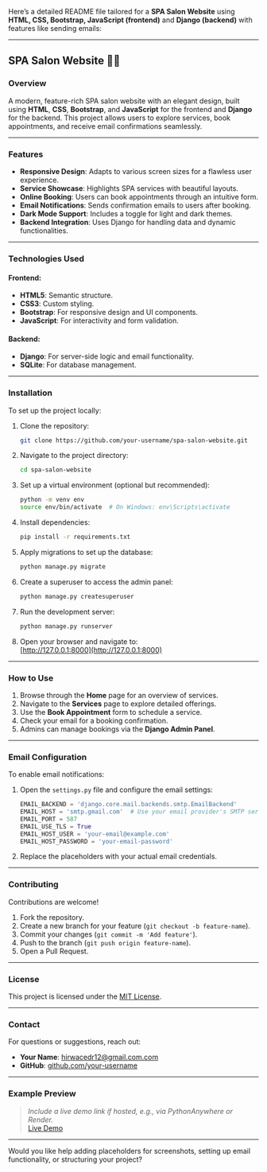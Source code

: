 Here’s a detailed README file tailored for a **SPA Salon Website** using **HTML, CSS, Bootstrap, JavaScript (frontend)** and **Django (backend)** with features like sending emails:

---

## SPA Salon Website 🌿✨

### Overview  
A modern, feature-rich SPA salon website with an elegant design, built using **HTML**, **CSS**, **Bootstrap**, and **JavaScript** for the frontend and **Django** for the backend. This project allows users to explore services, book appointments, and receive email confirmations seamlessly.

---

### Features  
- **Responsive Design**: Adapts to various screen sizes for a flawless user experience.  
- **Service Showcase**: Highlights SPA services with beautiful layouts.  
- **Online Booking**: Users can book appointments through an intuitive form.  
- **Email Notifications**: Sends confirmation emails to users after booking.  
- **Dark Mode Support**: Includes a toggle for light and dark themes.  
- **Backend Integration**: Uses Django for handling data and dynamic functionalities.  

---



### Technologies Used  
#### Frontend:  
- **HTML5**: Semantic structure.  
- **CSS3**: Custom styling.  
- **Bootstrap**: For responsive design and UI components.  
- **JavaScript**: For interactivity and form validation.  

#### Backend:  
- **Django**: For server-side logic and email functionality.  
- **SQLite**: For database management.  

---

### Installation  
To set up the project locally:  

1. Clone the repository:  
   ```bash
   git clone https://github.com/your-username/spa-salon-website.git
   ```
2. Navigate to the project directory:  
   ```bash
   cd spa-salon-website
   ```

3. Set up a virtual environment (optional but recommended):  
   ```bash
   python -m venv env  
   source env/bin/activate  # On Windows: env\Scripts\activate
   ```

4. Install dependencies:  
   ```bash
   pip install -r requirements.txt
   ```

5. Apply migrations to set up the database:  
   ```bash
   python manage.py migrate
   ```

6. Create a superuser to access the admin panel:  
   ```bash
   python manage.py createsuperuser
   ```

7. Run the development server:  
   ```bash
   python manage.py runserver
   ```

8. Open your browser and navigate to:  
   [http://127.0.0.1:8000](http://127.0.0.1:8000)  

---

### How to Use  
1. Browse through the **Home** page for an overview of services.  
2. Navigate to the **Services** page to explore detailed offerings.  
3. Use the **Book Appointment** form to schedule a service.  
4. Check your email for a booking confirmation.  
5. Admins can manage bookings via the **Django Admin Panel**.  

---

### Email Configuration  
To enable email notifications:  

1. Open the `settings.py` file and configure the email settings:  
   ```python
   EMAIL_BACKEND = 'django.core.mail.backends.smtp.EmailBackend'
   EMAIL_HOST = 'smtp.gmail.com'  # Use your email provider's SMTP server
   EMAIL_PORT = 587
   EMAIL_USE_TLS = True
   EMAIL_HOST_USER = 'your-email@example.com'
   EMAIL_HOST_PASSWORD = 'your-email-password'
   ```

2. Replace the placeholders with your actual email credentials.  

---

### Contributing  
Contributions are welcome!  
1. Fork the repository.  
2. Create a new branch for your feature (`git checkout -b feature-name`).  
3. Commit your changes (`git commit -m 'Add feature'`).  
4. Push to the branch (`git push origin feature-name`).  
5. Open a Pull Request.  

---

### License  
This project is licensed under the [MIT License](LICENSE).  

---

### Contact  
For questions or suggestions, reach out:  
- **Your Name**: [hirwacedr12@gmail.com.com](mailto:your-email@example.com)  
- **GitHub**: [github.com/your-username](https://github.com/your-username)  

---

### Example Preview  
> *Include a live demo link if hosted, e.g., via PythonAnywhere or Render.*  
[Live Demo](https://your-username.pythonanywhere.com/)  

---

Would you like help adding placeholders for screenshots, setting up email functionality, or structuring your project?
